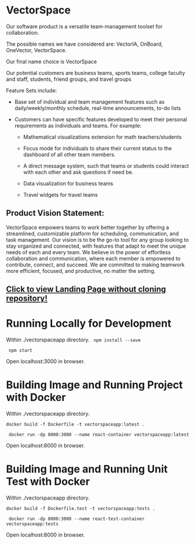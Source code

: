 # VectorSpace

Our software product is a versatile team-management toolset for collaboration.

The possible names we have considered are: VectorIA, OnBoard, OneVector, VectorSpace.

Our final name choice is VectorSpace 

Our potential customers are business teams, sports teams, college faculty and staff, students, friend groups, and travel groups 

Feature Sets include: 

- Base set of individual and team management features such as daily/weekly/monthly schedule, real-time announcements, to-do lists 

- Customers can have specific features developed to meet their personal requirements as individuals and teams. For example: 

  - Mathematical visualizations extension for math teachers/students 

  - Focus mode for individuals to share their current status to the dashboard of all other team members. 

  - A direct message system, such that teams or students could interact with each other and ask questions if need be.
 
  - Data visualization for business teams
 
  - Travel widgets for travel teams

## Product Vision Statement: 
VectorSpace empowers teams to work better together by offering a streamlined, customizable platform for scheduling, communication, and task management. Our vision is to be the go-to tool for any group looking to stay organized and connected, with features that adapt to meet the unique needs of each and every team. We believe in the power of effortless collaboration and communication, where each member is empowered to contribute, connect, and succeed. We are committed to making teamwork more efficient, focused, and productive, no matter the setting.


## [Click to view Landing Page without cloning repository!](https://htmlpreview.github.io/?https://github.com/fkertesz/Nullspace/blob/main/VectorSpace/src/index.html)

# Running Locally for Development

Within ./vectorspaceapp directory.
` npm install --save`

` npm start`

Open localhost:3000 in browser.

# Building Image and Running Project with Docker

Within ./vectorspaceapp directory.

`docker build -f Dockerfile -t vectorspaceapp:latest .`

` docker run -dp 8000:3000 --name react-container vectorspaceapp:latest`

Open localhost:8000 in browser.

# Building Image and Running Unit Test with Docker

Within ./vectorspaceapp directory.

`docker build -f Dockerfile.test -t vectorspaceapp:tests .`

` docker run -dp 8000:3000 --name react-test-container vectorspaceapp:tests`

Open localhost:8000 in browser.
